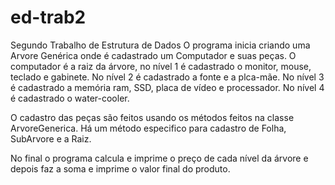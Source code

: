 # ed-trab2
Segundo Trabalho de Estrutura de Dados
O programa inicia criando uma Arvore Genérica onde é cadastrado um Computador e suas peças.
O computador é a raiz da árvore, no nível 1 é cadastrado o monitor, mouse, teclado e gabinete. 
No nível 2 é cadastrado a fonte e a plca-mãe.
No nível 3 é cadastrado a memória ram, SSD, placa de vídeo e processador.
No nível 4 é cadastrado o water-cooler.

O cadastro das peças são feitos usando os métodos feitos na classe ArvoreGenerica. Há um método especifico para cadastro de Folha, SubArvore e a Raiz.

No final o programa calcula e imprime o preço de cada nível da árvore e depois faz a soma e imprime o valor final do produto.
